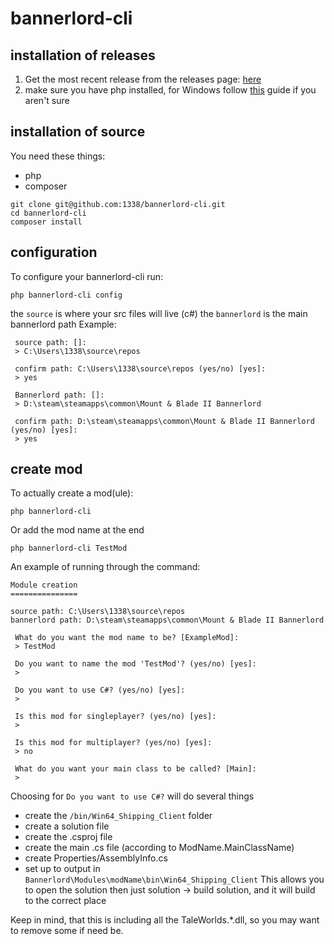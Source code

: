 # bannerlord-cli #

## installation of releases ##
1. Get the most recent release  from the releases page: [here](https://github.com/1338/bannerlord-cli/releases)
2. make sure you have php installed, for Windows follow [this](https://www.sitepoint.com/how-to-install-php-on-windows/) guide if you aren't sure

## installation of source ##
You need these things:
- php
- composer
```
git clone git@github.com:1338/bannerlord-cli.git
cd bannerlord-cli
composer install
```

## configuration ##
To configure your bannerlord-cli run:
```
php bannerlord-cli config
```
the `source` is where your src files will live (c#)
the `bannerlord` is the main bannerlord path
Example:
```
 source path: []:
 > C:\Users\1338\source\repos

 confirm path: C:\Users\1338\source\repos (yes/no) [yes]:
 > yes

 Bannerlord path: []:
 > D:\steam\steamapps\common\Mount & Blade II Bannerlord

 confirm path: D:\steam\steamapps\common\Mount & Blade II Bannerlord (yes/no) [yes]:
 > yes

```
## create mod ##
To actually create a mod(ule):
```
php bannerlord-cli
```
Or add the mod name at the end
```
php bannerlord-cli TestMod
```
An example of running through the command:
```
Module creation
===============

source path: C:\Users\1338\source\repos
bannerlord path: D:\steam\steamapps\common\Mount & Blade II Bannerlord

 What do you want the mod name to be? [ExampleMod]:
 > TestMod

 Do you want to name the mod 'TestMod'? (yes/no) [yes]:
 >

 Do you want to use C#? (yes/no) [yes]:
 >

 Is this mod for singleplayer? (yes/no) [yes]:
 >

 Is this mod for multiplayer? (yes/no) [yes]:
 > no

 What do you want your main class to be called? [Main]:
 >
```
Choosing for `Do you want to use C#?` will do several things
- create the `/bin/Win64_Shipping_Client` folder
- create a solution file
- create the .csproj file
- create the main .cs file (according to ModName.MainClassName)
- create Properties/AssemblyInfo.cs
- set up to output in `Bannerlord\Modules\modName\bin\Win64_Shipping_Client`
This allows you to open the solution then just solution -> build solution, and it will build to the correct place

Keep in mind, that this is including all the TaleWorlds.*.dll, so you may want to remove some if need be.
